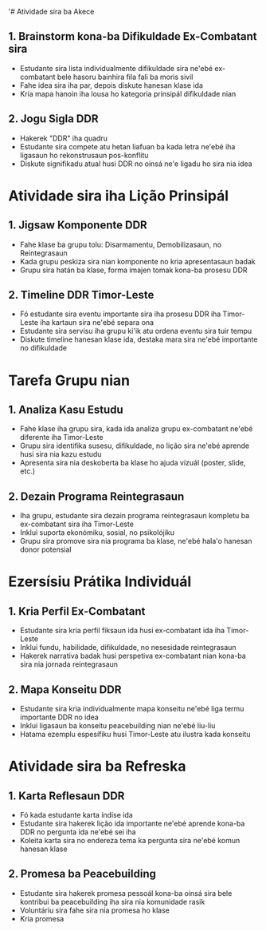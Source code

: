 '# Atividade sira ba Akece

## 1. Brainstorm kona-ba Difikuldade Ex-Combatant sira
- Estudante sira lista individualmente difikuldade sira ne'ebé ex-combatant bele hasoru bainhira fila fali ba moris sivil
- Fahe idea sira iha par, depois diskute hanesan klase ida
- Kria mapa hanoin iha lousa ho kategoria prinsipál difikuldade nian

## 2. Jogu Sigla DDR
- Hakerek "DDR" iha quadru
- Estudante sira compete atu hetan liafuan ba kada letra ne'ebé iha ligasaun ho rekonstrusaun pos-konflitu
- Diskute signifikadu atual husi DDR no oinsá ne'e ligadu ho sira nia idea

# Atividade sira iha Lição Prinsipál

## 1. Jigsaw Komponente DDR
- Fahe klase ba grupu tolu: Disarmamentu, Demobilizasaun, no Reintegrasaun
- Kada grupu peskiza sira nian komponente no kria apresentasaun badak
- Grupu sira hatán ba klase, forma imajen tomak kona-ba prosesu DDR

## 2. Timeline DDR Timor-Leste
- Fó estudante sira eventu importante sira iha prosesu DDR iha Timor-Leste iha kartaun sira ne'ebé separa ona
- Estudante sira servisu iha grupu ki'ik atu ordena eventu sira tuir tempu
- Diskute timeline hanesan klase ida, destaka mara sira ne'ebé importante no difikuldade 

# Tarefa Grupu nian

## 1. Analiza Kasu Estudu
- Fahe klase iha grupu sira, kada ida analiza grupu ex-combatant ne'ebé diferente iha Timor-Leste
- Grupu sira identifika susesu, difikuldade, no lição sira ne'ebé aprende husi sira nia kazu estudu
- Apresenta sira nia deskoberta ba klase ho ajuda vizuál (poster, slide, etc.)

## 2. Dezain Programa Reintegrasaun
- Iha grupu, estudante sira dezain programa reintegrasaun kompletu ba ex-combatant sira iha Timor-Leste
- Inklui suporta ekonómiku, sosial, no psikolójiku
- Grupu sira promove sira nia programa ba klase, ne'ebé hala'o hanesan donor potensial

# Ezersísiu Prátika Individuál

## 1. Kria Perfil Ex-Combatant
- Estudante sira kria perfil fiksaun ida husi ex-combatant ida iha Timor-Leste
- Inklui fundu, habilidade, difikuldade, no nesesidade reintegrasaun
- Hakerek narrativa badak husi perspetiva ex-combatant nian kona-ba sira nia jornada reintegrasaun

## 2. Mapa Konseitu DDR
- Estudante sira kria individualmente mapa konseitu ne'ebé liga termu importante DDR no idea
- Inklui ligasaun ba konseitu peacebuilding nian ne'ebé liu-liu
- Hatama ezemplu espesífiku husi Timor-Leste atu ilustra kada konseitu

# Atividade sira ba Refreska

## 1. Karta Reflesaun DDR
- Fó kada estudante karta índise ida
- Estudante sira hakerek lição ida importante ne'ebé aprende kona-ba DDR no pergunta ida ne'ebé sei iha
- Koleita karta sira no endereza tema ka pergunta sira ne'ebé komun hanesan klase

## 2. Promesa ba Peacebuilding
- Estudante sira hakerek promesa pessoál kona-ba oinsá sira bele kontribui ba peacebuilding iha sira nia komunidade rasik
- Voluntáriu sira fahe sira nia promesa ho klase
- Kria promesa